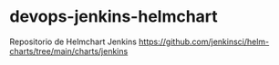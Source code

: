 # devops-jenkins-helmchart
 Repositorio de Helmchart Jenkins 
 https://github.com/jenkinsci/helm-charts/tree/main/charts/jenkins
